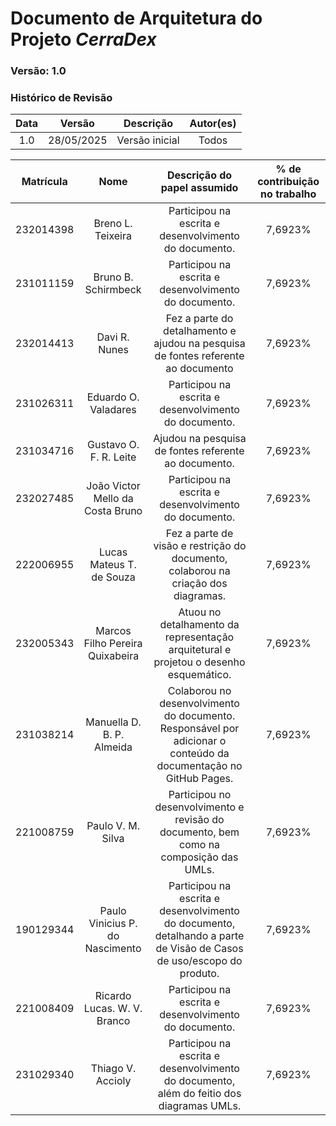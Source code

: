 # Documento de Arquitetura do Projeto *CerraDex*

### Versão: 1.0

### Histórico de Revisão
| Data | Versão | Descrição | Autor(es) |
| :----: | :--: | :--------------------: | :-------------------: |
| 1.0 | 28/05/2025 | Versão inicial | Todos |

| Matrícula | Nome | Descrição do papel assumido | % de contribuição no trabalho |
| :----: | :--: | :--------------------: | :-------------------: |
| 232014398 | Breno L. Teixeira | Participou na escrita e desenvolvimento do documento. | 7,6923% |
| 231011159 | Bruno B. Schirmbeck| Participou na escrita e desenvolvimento do documento. | 7,6923% |
| 232014413 | Davi R. Nunes | Fez a parte do detalhamento e ajudou na pesquisa de fontes referente ao documento | 7,6923% |
| 231026311 | Eduardo O. Valadares | Participou na escrita e desenvolvimento do documento. | 7,6923% |
| 231034716 | Gustavo O. F. R. Leite | Ajudou na pesquisa de fontes referente ao documento. | 7,6923% |
| 232027485 | João Victor Mello da Costa Bruno | Participou na escrita e desenvolvimento do documento. | 7,6923% |
| 222006955 | Lucas Mateus T. de Souza | Fez a parte de visão e restrição do documento, colaborou na criação dos diagramas. | 7,6923% |
| 232005343 | Marcos Filho Pereira Quixabeira | Atuou no detalhamento da representação arquitetural e projetou o desenho esquemático. | 7,6923% |
| 231038214 | Manuella D. B. P. Almeida | Colaborou no desenvolvimento do documento. Responsável por adicionar o conteúdo da documentação no GitHub Pages. | 7,6923% |
| 221008759 | Paulo V. M. Silva | Participou no desenvolvimento e revisão do documento, bem como na composição das UMLs. | 7,6923% |
| 190129344 | Paulo Vinicius P. do Nascimento | Participou na escrita e desenvolvimento do documento, detalhando a parte de Visão de Casos de uso/escopo do produto. | 7,6923% |
| 221008409 | Ricardo Lucas. W. V. Branco | Participou na escrita e desenvolvimento do documento. | 7,6923% |
| 231029340 | Thiago V. Accioly | Participou na escrita e desenvolvimento do documento, além do feitio dos diagramas UMLs. | 7,6923% |
